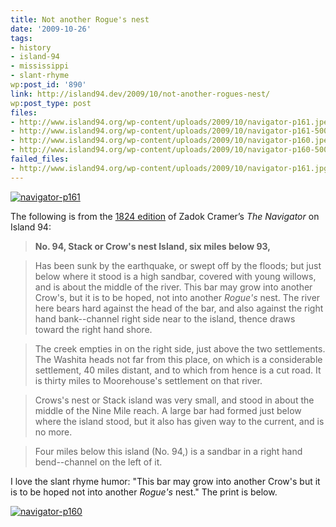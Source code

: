 ```yaml
---
title: Not another Rogue's nest
date: '2009-10-26'
tags:
- history
- island-94
- mississippi
- slant-rhyme
wp:post_id: '890'
link: http://island94.dev/2009/10/not-another-rogues-nest/
wp:post_type: post
files:
- http://www.island94.org/wp-content/uploads/2009/10/navigator-p161.jpeg
- http://www.island94.org/wp-content/uploads/2009/10/navigator-p161-500x851.jpg
- http://www.island94.org/wp-content/uploads/2009/10/navigator-p160.jpeg
- http://www.island94.org/wp-content/uploads/2009/10/navigator-p160-500x851.jpg
failed_files:
- http://www.island94.org/wp-content/uploads/2009/10/navigator-p161.jpg
---
```


[ ![navigator-p161](http://www.island94.org/wp-content/uploads/2009/10/navigator-p161-500x851.jpg "navigator-p161") ](http://www.island94.org/wp-content/uploads/2009/10/navigator-p161.jpeg)

The following is from the [1824 edition](http://digital.library.pitt.edu/cgi-bin/t/text/pageviewer-idx?c=pitttext;cc=pitttext;rgn=full%20text;idno=00aft2763m;didno=00aft2763m;view=image;seq=162;node=00aft2763m%3A16;page=root;size=s;frm=frameset; ) of Zadok Cramer’s _The Navigator_ on Island 94:

> **No. 94, Stack or Crow's nest Island, six miles below 93,**

>

> Has been sunk by the earthquake, or swept off by the floods; but just below where it stood is a high sandbar, covered with young willows, and is about the middle of the river. This bar may grow into another Crow's, but it is to be hoped, not into another _Rogue's_ nest. The river here bears hard against the head of the bar, and also against the right hand bank--channel right side near to the island, thence draws toward the right hand shore.

>

> The creek empties in on the right side, just above the two settlements. The Washita heads not far from this place, on which is a considerable settlement, 40 miles distant, and to which from hence is a cut road. It is thirty miles to Moorehouse's settlement on that river.

>

> Crows's nest or Stack island was very small, and stood in about the middle of the Nine Mile reach. A large bar had formed just below where the island stood, but it also has given way to the current, and is no more.

>

> Four miles below this island (No. 94,) is a sandbar in a right hand bend--channel on the left of it.

I love the slant rhyme humor: "This bar may grow into another Crow's but it is to be hoped not into another _Rogue's_ nest." The print is below.

[ ![navigator-p160](http://www.island94.org/wp-content/uploads/2009/10/navigator-p160-500x851.jpg "navigator-p160") ](http://www.island94.org/wp-content/uploads/2009/10/navigator-p160.jpeg)